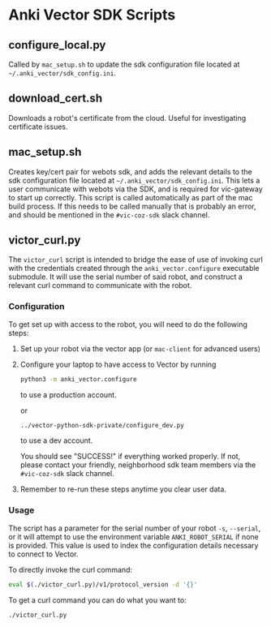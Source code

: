 # Anki Vector SDK Scripts

## configure_local.py

Called by `mac_setup.sh` to update the sdk configuration file located at `~/.anki_vector/sdk_config.ini`.

## download_cert.sh

Downloads a robot's certificate from the cloud. Useful for investigating certificate issues.

## mac_setup.sh

Creates key/cert pair for webots sdk, and adds the relevant details to the sdk configuration file located at `~/.anki_vector/sdk_config.ini`.
This lets a user communicate with webots via the SDK, and is required for vic-gateway to start up correctly.
This script is called automatically as part of the mac build process.
If this needs to be called manually that is probably an error, and should be mentioned in the `#vic-coz-sdk` slack channel.

## victor_curl.py

The `victor_curl` script is intended to bridge the ease of use of invoking curl with the credentials created
through the `anki_vector.configure` executable submodule. It will use the serial number of said robot, and
construct a relevant curl command to communicate with the robot.

### Configuration

To get set up with access to the robot, you will need to do the following steps:

1. Set up your robot via the vector app (or `mac-client` for advanced users)

1. Configure your laptop to have access to Vector by running

    ```bash
    python3 -m anki_vector.configure
    ```

    to use a production account.

    or

    ```bash
    ../vector-python-sdk-private/configure_dev.py
    ```

    to use a dev account.

    You should see "SUCCESS!" if everything worked properly. If not, please contact your friendly, neighborhood sdk team members via the `#vic-coz-sdk` slack channel.

1. Remember to re-run these steps anytime you clear user data.

### Usage

The script has a parameter for the serial number of your robot `-s`, `--serial`, or it will attempt
to use the environment variable `ANKI_ROBOT_SERIAL` if none is provided. This value is used to index
the configuration details necessary to connect to Vector.

To directly invoke the curl command:

```bash
eval $(./victor_curl.py)/v1/protocol_version -d '{}'
```

To get a curl command you can do what you want to:

```bash
./victor_curl.py
```
